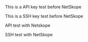 This is a API key test before NetSkope

This is a SSH key test before NetSkope

API test with Netskope

SSH test with NetSkope







